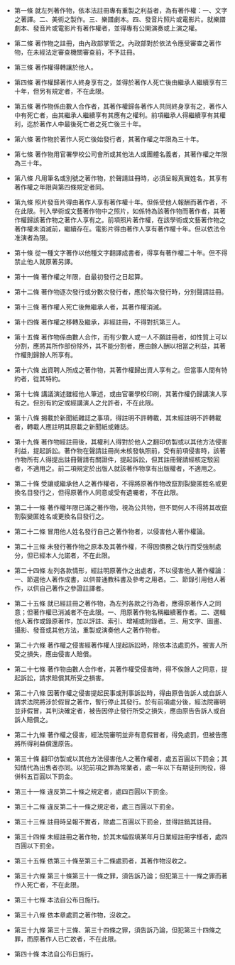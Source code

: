 * 第一條 就左列著作物，依本法註冊專有重製之利益者，為有著作權：一、文字之著譯。二、美術之製作。三、樂譜劇本。四、發音片照片或電影片。就樂譜劇本、發音片或電影片有著作權者，並得專有公開演奏或上演之權。

* 第二條 著作物之註冊，由內政部掌管之。內政部對於依法令應受審查之著作物，在未經法定審查機關審查前，不予註冊。

* 第三條 著作權得轉讓於他人。

* 第四條 著作權歸著作人終身享有之，並得於著作人死亡後由繼承人繼續享有三十年，但另有規定者，不在此限。

* 第五條 著作物係由數人合作者，其著作權歸各著作人共同終身享有之，著作人中有死亡者，由其繼承人繼續享有其應有之權利。前項繼承人得繼續享有其權利，迄於著作人中最後死亡者之死亡後三十年。

* 第六條 著作物於著作人死亡後始發行者，其著作權之年限為三十年。

* 第七條 著作物用官署學校公司會所或其他法人或團體名義者，其著作權之年限為三十年。

* 第八條 凡用筆名或別號之著作物，於聲請註冊時，必須呈報真實姓名，其享有著作權之年限與第四條規定者同。

* 第九條 照片發音片得由著作人享有著作權十年。但係受他人報酬而著作者，不在此限。刊入學術或文藝著作物中之照片，如係特為該著作物而著作者，其著作權歸該著作物之著作人享有之。前項照片著作權，在該學術或文藝著作物之著作權未消滅前，繼續存在。電影片得由著作人享有著作權十年。但以依法令准演者為限。

* 第十條 從一種文字著作以他種文字翻譯成書者，得享有著作權二十年。但不得禁止他人就原著另譯。

* 第十一條 著作權之年限，自最初發行之日起算。

* 第十二條 著作物逐次發行或分數次發行者，應於每次發行時，分別聲請註冊。

* 第十三條 著作權人死亡後無繼承人者，其著作權消滅。

* 第十四條 著作權之移轉及繼承，非經註冊，不得對抗第三人。

* 第十五條 著作物係由數人合作，而有少數人或一人不願註冊者，如性質上可以分割，應將其所作部份除外，其不能分割者，應由餘人酬以相當之利益，其著作權則歸餘人所享有。

* 第十六條 出資聘人所成之著作物，其著作權歸出資人享有之。但當事人間有特約者，從其特約。

* 第十七條 講議演述雖經他人筆述，或由官署學校印刷，其著作權仍歸講演人享有之。但別有約定或經講演人之允許者，不在此限。

* 第十八條 揭載於新聞紙雜誌之事項，得註明不許轉載，其未經註明不許轉載者，轉載人應註明其原載之新聞紙或雜誌。

* 第十九條 著作物經註冊後，其權利人得對於他人之翻印仿製或以其他方法侵害利益，提起訴訟。著作物在聲請註冊尚未核發執照前，受有前項侵害時，該著作物所有人得提出註冊聲請有關證件，提起訴訟，但其註冊聲請經核定駁回者，不適用之。前二項規定於出版人就該著作物享有出版權者，不適用之。

* 第二十條 受讓或繼承他人之著作權者，不得將原著作物改竄割裂變匿姓名或更換名目發行之，但得原著作人同意或受有遺囑者，不在此限。

* 第二十一條 著作權年限已滿之著作物，視為公共物，但不問何人不得將其改竄割裂變匿姓名或更換名目發行之。

* 第二十二條 冒用他人姓名發行自己之著作物者，以侵害他人著作權論。

* 第二十三條 未發行著作物之原本及其著作權，不得因債務之執行而受強制處分，但已經本人允諾者，不在此限。

* 第二十四條 左列各款情形，經註明原著作之出處者，不以侵害他人著作權論：一、節選他人著作成書，以供普通教科書及參考之用者。二、節錄引用他人著作，以供自己著作之參證註譯者。

* 第二十五條 就已經註冊之著作物，為左列各款之行為者，應得原著作人之同意；但著作權已消滅者不在此限。一、用原著作物名稱繼續著作者。二、選輯他人著作或錄原著作，加以評註、索引、增補或附錄者。三、用文字、圖畫、攝影、發音或其他方法，重製或演奏他人之著作物者。

* 第二十六條 著作權之侵害經著作權人提起訴訟時，除依本法處罰外，被害人所受之損失，應由侵害人賠償。

* 第二十七條 著作物由數人合作者，其著作權受侵害時，得不俟餘人之同意，提起訴訟，請求賠償其所受之損害。

* 第二十八條 因著作權之侵害提起民事或刑事訴訟時，得由原告告訴人或自訴人請求法院將涉於假冒之著作，暫行停止其發行。於有前項處分後，經法院審明並非假冒，其判決確定者，被告因停止發行所受之損失，應由原告告訴人或自訴人賠償之。

* 第二十九條 著作權之侵害，經法院審明並非有意假冒者，得免處罰，但被告應將所得利益償還原告。

* 第三十條 翻印仿製或以其他方法侵害他人之著作權者，處五百圓以下罰金；其知情代為出售者亦同。以犯前項之罪為常業者，處一年以下有期徒刑拘役，得併科五百圓以下罰金。

* 第三十一條 違反第二十條之規定者，處四百圓以下罰金。

* 第三十二條 違反第二十一條之規定者，處三百圓以下罰金。

* 第三十三條 註冊時呈報不實者，除處二百圓以下罰金，並得註銷其註冊。

* 第三十四條 未經註冊之著作物，於其末幅假填某年月日業經註冊字樣者，處四百圓以下罰金。

* 第三十五條 依第三十條至第三十二條處罰者，其著作物沒收之。

* 第三十六條 第三十條第三十一條之罪，須告訴乃論；但犯第三十一條之罪而著作人死亡者，不在此限。

* 第三十七條 本法自公布日施行。

* 第三十八條 依本章處罰之著作物，沒收之。

* 第三十九條 第三十三條、第三十四條之罪，須告訴乃論，但犯第三十四條之罪，而原著作人已亡故者，不在此限。

* 第四十條 本法自公布日施行。

